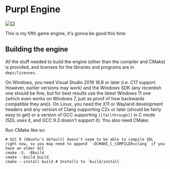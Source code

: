 # Purpl Engine
[![CI](https://github.com/MobSlicer152/purpl-engine/actions/workflows/main.yml/badge.svg)](https://github.com/MobSlicer152/purpl-engine/actions/workflows/main.yml)

This is my fifth game engine, it's gonna be good this time

## Building the engine

All the stuff needed to build the engine (other than the compiler and CMake) is provided, and licenses for the libraries and programs are in `deps/licenses`.

On Windows, you need Visual Studio 2019 16.8 or later (i.e. C17 support. However, earlier versions may work) and the Windows SDK (any recentish one should be fine, but for best results use the latest Windows 11 one {which even works on Windows 7, just as proof of how backwards compatible they are}). On Linux, you need the X11 or Wayland development headers and any version of Clang supporting C2x or later (should be fairly easy to get) or a version of GCC supporting `[[fallthrough]]` in C mode (SDL uses it, and GCC 9.3 doesn't support it). You also need CMake.

Run CMake like so:
```shell
# GCC 9 (Ubuntu's default) doesn't seem to be able to compile SDL right now, so you may need to append `-DCMAKE_C_COMPILER=clang` if you have an older GCC
cmake -S. -Bbuild
cmake --build build
cmake --install build # Installs to `build/install`
```
